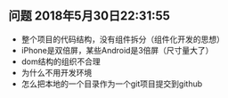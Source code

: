 ## 问题 2018年5月30日22:31:55
- 整个项目的代码结构，没有组件拆分（组件化开发的思想）
- iPhone是双倍屏，某些Android是3倍屏（尺寸量大了）
- dom结构的组织不合理
- 为什么不用开发环境
- 怎么把本地的一个目录作为一个git项目提交到github

